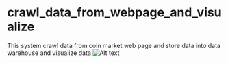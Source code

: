 # crawl_data_from_webpage_and_visualize
This system crawl data from coin market web page and store data into data warehouse and visualize data
<img title="arcitecture" alt="Alt text" src="">
